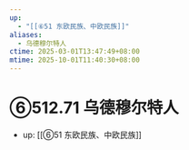 ```yaml
---
up:
  - "[[⑥51 东欧民族、中欧民族]]"
aliases:
  - 乌德穆尔特人
ctime: 2025-03-01T13:47:49+08:00
mtime: 2025-10-01T11:40:30+08:00
---
```


# ⑥512.71 乌德穆尔特人

- up: [[⑥51 东欧民族、中欧民族]]
